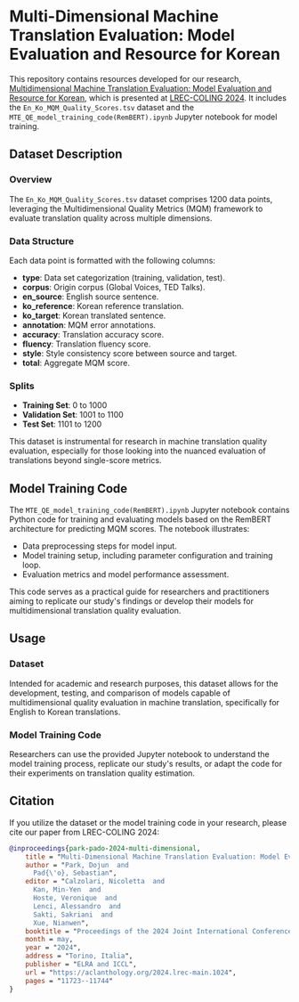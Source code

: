 # Multi-Dimensional Machine Translation Evaluation: Model Evaluation and Resource for Korean

This repository contains resources developed for our research, [Multidimensional Machine Translation Evaluation: Model Evaluation and Resource for Korean](https://aclanthology.org/2024.lrec-main.1024/), which is presented at [LREC-COLING 2024](https://lrec-coling-2024.org/). It includes the `En_Ko_MQM_Quality_Scores.tsv` dataset and the `MTE_QE_model_training_code(RemBERT).ipynb` Jupyter notebook for model training.

## Dataset Description

### Overview

The `En_Ko_MQM_Quality_Scores.tsv` dataset comprises 1200 data points, leveraging the Multidimensional Quality Metrics (MQM) framework to evaluate translation quality across multiple dimensions.

### Data Structure

Each data point is formatted with the following columns:

- **type**: Data set categorization (training, validation, test).
- **corpus**: Origin corpus (Global Voices, TED Talks).
- **en_source**: English source sentence.
- **ko_reference**: Korean reference translation.
- **ko_target**: Korean translated sentence.
- **annotation**: MQM error annotations.
- **accuracy**: Translation accuracy score.
- **fluency**: Translation fluency score.
- **style**: Style consistency score between source and target.
- **total**: Aggregate MQM score.

### Splits

- **Training Set**: 0 to 1000
- **Validation Set**: 1001 to 1100
- **Test Set**: 1101 to 1200

This dataset is instrumental for research in machine translation quality evaluation, especially for those looking into the nuanced evaluation of translations beyond single-score metrics.

## Model Training Code

The `MTE_QE_model_training_code(RemBERT).ipynb` Jupyter notebook contains Python code for training and evaluating models based on the RemBERT architecture for predicting MQM scores. The notebook illustrates:

- Data preprocessing steps for model input.
- Model training setup, including parameter configuration and training loop.
- Evaluation metrics and model performance assessment.

This code serves as a practical guide for researchers and practitioners aiming to replicate our study's findings or develop their models for multidimensional translation quality evaluation.

## Usage

### Dataset

Intended for academic and research purposes, this dataset allows for the development, testing, and comparison of models capable of multidimensional quality evaluation in machine translation, specifically for English to Korean translations.

### Model Training Code

Researchers can use the provided Jupyter notebook to understand the model training process, replicate our study's results, or adapt the code for their experiments on translation quality estimation.

## Citation

If you utilize the dataset or the model training code in your research, please cite our paper from LREC-COLING 2024:

```bibtex
@inproceedings{park-pado-2024-multi-dimensional,
    title = "Multi-Dimensional Machine Translation Evaluation: Model Evaluation and Resource for {K}orean",
    author = "Park, Dojun  and
      Pad{\'o}, Sebastian",
    editor = "Calzolari, Nicoletta  and
      Kan, Min-Yen  and
      Hoste, Veronique  and
      Lenci, Alessandro  and
      Sakti, Sakriani  and
      Xue, Nianwen",
    booktitle = "Proceedings of the 2024 Joint International Conference on Computational Linguistics, Language Resources and Evaluation (LREC-COLING 2024)",
    month = may,
    year = "2024",
    address = "Torino, Italia",
    publisher = "ELRA and ICCL",
    url = "https://aclanthology.org/2024.lrec-main.1024",
    pages = "11723--11744"
}
```
